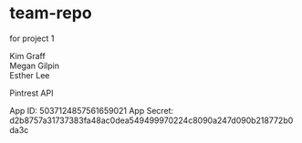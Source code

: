 # team-repo
for project 1


Kim Graff  
Megan Gilpin  
Esther Lee  


Pintrest API

App ID: 5037124857561659021
App Secret: d2b8757a31737383fa48ac0dea549499970224c8090a247d090b218772b0da3c